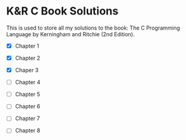 # K&R C Book Solutions
This is used to store all my solutions to the book: The C Programming Language by Kerningham and Ritchie (2nd Edition).

- [x] Chapter 1
  
- [x] Chapter 2
  
- [x] Chaper 3
  
- [ ] Chapter 4
  
- [ ] Chapter 5
  
- [ ] Chapter 6
  
- [ ] Chapter 7
  
- [ ] Chapter 8

